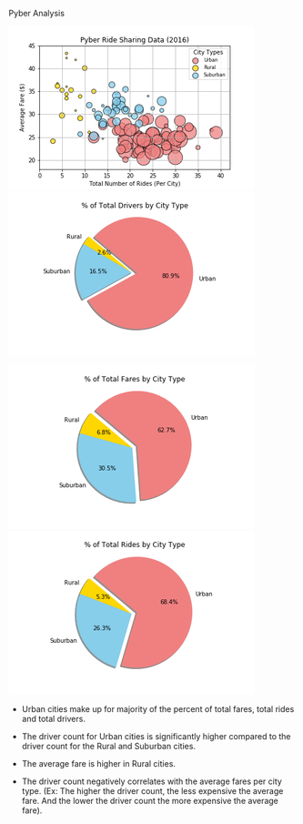 Pyber Analysis 

![Image Description](https://github.com/parin225/Matplotlib-Project-1/blob/master/Pyber/Images/pyber_bubble_plot.png) ![Image Description](https://github.com/parin225/Matplotlib-Project-1/blob/master/Pyber/Images/pyber_drivers_by_city_type.png)

![Image Description](https://github.com/parin225/Matplotlib-Project-1/blob/master/Pyber/Images/pyber_fares_by_city_type.png) ![Image Description](https://github.com/parin225/Matplotlib-Project-1/blob/master/Pyber/Images/pyber_rides_by_city_type.png)

* Urban cities make up for majority of the percent of total fares, total rides and total drivers.

* The driver count for Urban cities is significantly higher compared to the driver
  count for the Rural and Suburban cities.

* The average fare is higher in Rural cities.

* The driver count negatively correlates with the average fares per city type. (Ex: The higher the driver count, the less expensive the average fare. And the lower the driver count the more expensive the average fare). 
